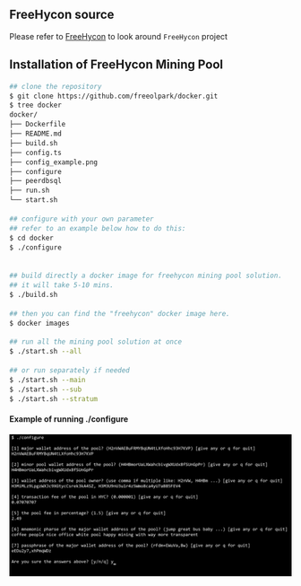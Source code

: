 ## FreeHycon source 
Please refer to [FreeHycon](https://github.com/freeolpark/docker.git) to look around `FreeHycon` project
## Installation of FreeHycon Mining Pool

```bash
## clone the repository
$ git clone https://github.com/freeolpark/docker.git
$ tree docker
docker/
├── Dockerfile
├── README.md
├── build.sh
├── config.ts
├── config_example.png
├── configure
├── peerdbsql
├── run.sh
└── start.sh

## configure with your own parameter
## refer to an example below how to do this: 
$ cd docker 
$ ./configure 


## build directly a docker image for freehycon mining pool solution.
## it will take 5-10 mins.
$ ./build.sh

## then you can find the "freehycon" docker image here.
$ docker images

## run all the mining pool solution at once
$ ./start.sh --all 

## or run separately if needed
$ ./start.sh --main
$ ./start.sh --sub
$ ./start.sh --stratum
```



#### Example of running ./configure

![Example of configure](config_example.png)
